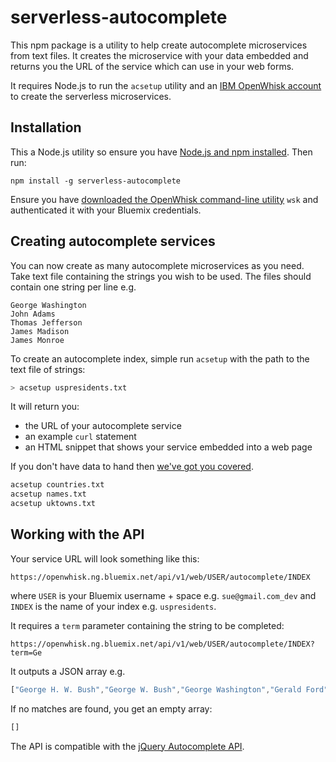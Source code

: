 # serverless-autocomplete

This npm package is a utility to help create autocomplete microservices from text files. It creates the microservice with your data embedded and returns you the URL of the service which can use in your web forms. 

It requires Node.js to run the `acsetup` utility and an [IBM OpenWhisk account](https://console.bluemix.net/openwhisk/?env_id=ibm:yp:us-south) to create the serverless microservices.

## Installation

This a Node.js utility so ensure you have [Node.js and npm installed](https://nodejs.org/en/download/). Then run:

```
npm install -g serverless-autocomplete
```

Ensure you have [downloaded the OpenWhisk command-line utility](https://console.bluemix.net/openwhisk/learn/cli?env_id=ibm:yp:us-south) `wsk` and authenticated it with your Bluemix credentials.

## Creating autocomplete services

You can now create as many autocomplete microservices as you need. Take text file containing the strings you wish to be used. The files should contain one string per line e.g.

```
George Washington
John Adams
Thomas Jefferson
James Madison
James Monroe
```

To create an autocomplete index, simple run `acsetup` with the path to the text file of strings:

```sh
> acsetup uspresidents.txt
```

It will return you:

- the URL of your autocomplete service
- an example `curl` statement
- an HTML snippet that shows your service embedded into a web page

If you don't have data to hand then [we've got you covered](https://github.com/ibm-cds-labs/serverless-autocomplete/tree/master/data).

```sh
acsetup countries.txt
acsetup names.txt
acsetup uktowns.txt
```

## Working with the API

Your service URL will look something like this:

    https://openwhisk.ng.bluemix.net/api/v1/web/USER/autocomplete/INDEX

where `USER` is your Bluemix username + space  e.g. `sue@gmail.com_dev` and `INDEX` is the name of your index e.g. `uspresidents`.

It requires a `term` parameter containing the string to be completed:

    https://openwhisk.ng.bluemix.net/api/v1/web/USER/autocomplete/INDEX?term=Ge

It outputs a JSON array e.g.

```js
["George H. W. Bush","George W. Bush","George Washington","Gerald Ford"]
```

If no matches are found, you get an empty array:

```js
[]
```

The API is compatible with the [jQuery Autocomplete API](http://api.jqueryui.com/autocomplete/).






